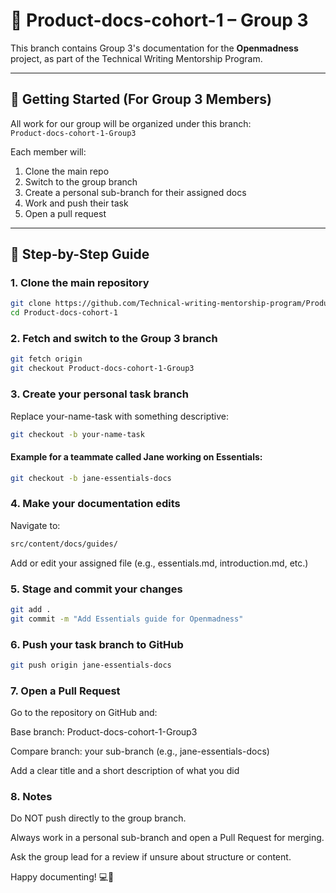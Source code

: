 # 📘 Product-docs-cohort-1 – Group 3

This branch contains Group 3's documentation for the **Openmadness** project, as part of the Technical Writing Mentorship Program.

---

## 🚀 Getting Started (For Group 3 Members)

All work for our group will be organized under this branch:  
`Product-docs-cohort-1-Group3`

Each member will:

1. Clone the main repo
2. Switch to the group branch
3. Create a personal sub-branch for their assigned docs
4. Work and push their task
5. Open a pull request

---

## 🧱 Step-by-Step Guide

### 1. Clone the main repository

```bash
git clone https://github.com/Technical-writing-mentorship-program/Product-docs-cohort-1.git
cd Product-docs-cohort-1
```


### 2. Fetch and switch to the Group 3 branch
```bash
git fetch origin
git checkout Product-docs-cohort-1-Group3
```


### 3. Create your personal task branch
Replace your-name-task with something descriptive:
```bash
git checkout -b your-name-task
```


#### Example for a teammate called Jane working on Essentials:
```bash
git checkout -b jane-essentials-docs
```


### 4. Make your documentation edits
Navigate to:

```bash
src/content/docs/guides/
```

Add or edit your assigned file (e.g., essentials.md, introduction.md, etc.)

### 5. Stage and commit your changes
```bash
git add .
git commit -m "Add Essentials guide for Openmadness"
```


### 6. Push your task branch to GitHub
```bash
git push origin jane-essentials-docs
```



### 7. Open a Pull Request
Go to the repository on GitHub and:

Base branch: Product-docs-cohort-1-Group3

Compare branch: your sub-branch (e.g., jane-essentials-docs)

Add a clear title and a short description of what you did

### 8. Notes
Do NOT push directly to the group branch.

Always work in a personal sub-branch and open a Pull Request for merging.

Ask the group lead for a review if unsure about structure or content.

Happy documenting! 💻📖
